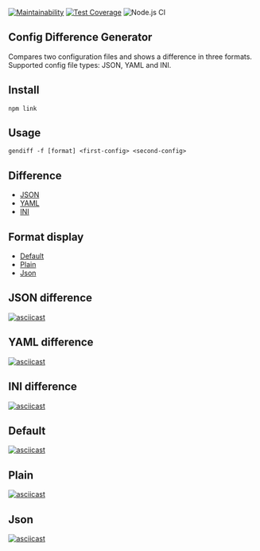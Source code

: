 [![Maintainability](https://api.codeclimate.com/v1/badges/8baf51a1b2d7ac4add34/maintainability)](https://codeclimate.com/github/DmitryForsilov/config-difference-generator/maintainability)
[![Test Coverage](https://api.codeclimate.com/v1/badges/8baf51a1b2d7ac4add34/test_coverage)](https://codeclimate.com/github/DmitryForsilov/config-difference-generator/test_coverage)
![Node.js CI](https://github.com/DmitryForsilov/config-difference-generator/workflows/Node.js%20CI/badge.svg)

## Config Difference Generator

Compares two configuration files and shows a difference in three formats.
Supported config file types: JSON, YAML and INI.

## Install
```
npm link
```
## Usage
```
gendiff -f [format] <first-config> <second-config>
```
## Difference
 - [JSON](https://github.com/DmitryForsilov/config-difference-generator/#json-difference)
 - [YAML](https://github.com/DmitryForsilov/config-difference-generator/#yaml-difference)
 - [INI](https://github.com/DmitryForsilov/config-difference-generator/#ini-difference)

## Format display
 - [Default](https://github.com/DmitryForsilov/config-difference-generator/#default)
 - [Plain](https://github.com/DmitryForsilov/config-difference-generator/#plain)
 - [Json](https://github.com/DmitryForsilov/config-difference-generator/#json)

## JSON difference

[![asciicast](https://asciinema.org/a/sECpR1T01JfqnquhXrTsyoDvU.svg)](https://asciinema.org/a/sECpR1T01JfqnquhXrTsyoDvU)

## YAML difference

[![asciicast](https://asciinema.org/a/EiouKXUCFWPBZS4XpdwFTpMaF.svg)](https://asciinema.org/a/EiouKXUCFWPBZS4XpdwFTpMaF)

## INI difference

[![asciicast](https://asciinema.org/a/LBOHvgOi4rmFoaRp86ORwp58Y.svg)](https://asciinema.org/a/LBOHvgOi4rmFoaRp86ORwp58Y)

## Default

[![asciicast](https://asciinema.org/a/AcdxlPbDbcRPQYuyK7E4g3ABR.svg)](https://asciinema.org/a/AcdxlPbDbcRPQYuyK7E4g3ABR)

## Plain

[![asciicast](https://asciinema.org/a/tsEj55MBcKddrtGlutBZKTjxZ.svg)](https://asciinema.org/a/tsEj55MBcKddrtGlutBZKTjxZ)

## Json

[![asciicast](https://asciinema.org/a/eVMjePkJ3NwcS9TGvOwMjrfBO.svg)](https://asciinema.org/a/eVMjePkJ3NwcS9TGvOwMjrfBO)
